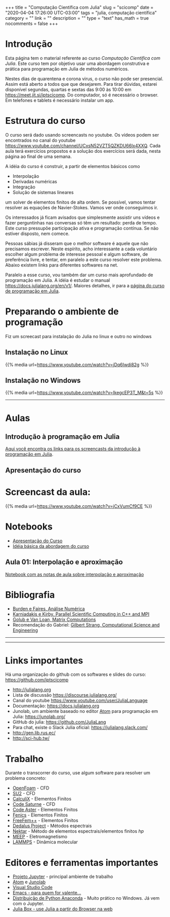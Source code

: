 +++
title = "Computação Científica com Julia"
slug = "scicomp"
date = "2020-04-04 17:26:00 UTC-03:00"
tags = "julia, computação científica"
category = ""
link = ""
description = ""
type = "text"
has_math = true
nocomments = false
+++

# Introdução

Esta página tem o material referente ao curso _Computação Científica com Julia_. Este curso tem por objetivo usar uma abordagem construtiva e prática para programação em Julia de métodos numéricos.

Nestes dias de quarentena e corona virus, o curso não pode ser presencial. Assim está aberto a todos que que desejarem. Para tirar dúvidas, estarei disponível segundas, quartas e sextas das 9:00 às 10:00 em <https://meet.jit.si/iptscicomp>. Do computador, só é necessário o browser. Em telefones e tablets é necessário instalar um app.

# Estrutura do curso

O curso será dado usando screencasts no youtube. Os vídeos podem ser encontrados no canal do youtube <https://www.youtube.com/channel/UCxsN52VZT5QZKDU66lx4XXQ>. Cada aula terá exercícios propostos e a solução dos exercícios será dada, nesta página ao final de uma semana.

A idéia do curso é construir, a partir de elementos básicos como

 * Interpolação
 * Derivadas numéricas
 * Integração
 * Solução de sistemas lineares

um solver de elementos finitos de alta ordem. Se possível, vamos tentar resolver as equações de Navier-Stokes. Vamos ver onde conseguimos ir.

Os interessados já ficam avisados que simplesmente assistir uns vídeos e fazer perguntinhas nas conversas só têm  um resultado: perda de tempo. Este curso pressupõe participação ativa e programação contínua. Se não estiver disposto, nem comece.

Pessoas sábias já disseram que o melhor software é aquele que não precisamos escrever. Neste espírito, acho interessante a cada voluntário escolher algum problema de interesse pessoal e algum software, de preferência livre, e tentar, em paralelo a este curso resolver este problema. Abaixo existem links para diferentes softwares na net.

Paralelo a esse curso, vou também dar um curso mais aprofundado de programação em Julia. A idéia é estudar o manual <https://docs.julialang.org/en/v1/>. Maiores detalhes, ir para a [página do curso de programação em Julia](../julia).

# Preparando o ambiente de programação

Fiz um screecast para instalação do Julia no linux e outro no windows

## Instalação no Linux

 {{% media url=https://www.youtube.com/watch?v=jDq6Iwdi82g %}}


## Instalação no Windows

 {{% media url=https://www.youtube.com/watch?v=IkegcEP3T_M&t=5s %}}

-------
# Aulas

## Introdução à programação em Julia

[Aqui você encontra os links para os screencasts da introdução à programação em Julia](../posts/intro-to-julia).

## Apresentação do curso

# Screencast da aula:

{{% media url=https://www.youtube.com/watch?v=jCxVumCf9CE %}}

# Notebooks

 * [Apresentação do Curso](../sci-comp/apresentacao)
 * [Idéia básica da abordagem do curso](../sci-comp/000-ideia-basica)

## Aula 01: Interpolação e aproximação

[Notebook com as notas de aula sobre interpolação e aproximação](../sci-comp/01-aproximacao)


# Bibliografia

 * [Burden e Faires, Análise Numérica](https://www.amazon.com.br/An%C3%A1lise-num%C3%A9rica-Richard-Burden/dp/8522123403/ref=sr_1_1?__mk_pt_BR=%C3%85M%C3%85%C5%BD%C3%95%C3%91&keywords=Burden+Faires&qid=1553869210&s=gateway&sr=8-1-spell)
 * [Karniadakis e Kirby, Parallel Scientific Computing in C++ and MPI](https://www.amazon.com.br/Parallel-Scientific-Computing-MPI-Implementation-ebook/dp/B00FF76QD8/ref=sr_1_fkmrnull_1?__mk_pt_BR=%C3%85M%C3%85%C5%BD%C3%95%C3%91&keywords=Karniadakis+Parallel+Scientific&qid=1553869244&s=gateway&sr=8-1-fkmrnull)
 * [Golub e Van Loan, Matrix Computations](https://www.amazon.com.br/Computations-Hopkins-Studies-Mathematical-Sciences-ebook/dp/B00BD2DVIC/ref=sr_1_fkmr1_1?__mk_pt_BR=%C3%85M%C3%85%C5%BD%C3%95%C3%91&keywords=Golub+Van+Load&qid=1553869321&s=gateway&sr=8-1-fkmr1)
 * Recomendação do Gabriel: [Gilbert Strang, Computational Science and Engineering](https://www.amazon.com.br/Computational-Science-Engineering-Gilbert-Strang/dp/0961408812/ref=sr_1_fkmrnull_5?__mk_pt_BR=%C3%85M%C3%85%C5%BD%C3%95%C3%91&keywords=Computational+Science+and+Engineering+strang&qid=1553869616&s=gateway&sr=8-5-fkmrnull)

-------





------
 
# Links importantes

Há uma organização do github com os softwares e slides do curso: <https://github.com/iptscicomp>

 * <http://julialang.org>
 * Lista de discussão <https://discourse.julialang.org/>
 * Canal do youtube <https://www.youtube.com/user/JuliaLanguage>
 * Documentação: <https://docs.julialang.org>
 * Junolab, um ambiente baseado no editor [Atom](https://atom.io) para programação em Julia: <https://junolab.org/>
 * GitHub do julia: <https://github.com/JuliaLang>
 * Para chat, existe o Slack Julia oficial: <https://julialang.slack.com/>
 * <http://gen.lib.rus.ec/>
 * <http://sci-hub.tw/>
 
# Trabalho

 Durante o transcorrer do curso, use algum software para resolver um problema concreto:
 
 * [OpenFoam](https://www.openfoam.com/) - CFD
 * [SU2](https://su2code.github.io/) - CFD
 * [CalculiX](http://www.calculix.de/) - Elementos Finitos
 * [Code Saturne](https://www.code-saturne.org/) - CFD
 * [Code Aster](https://www.code-aster.org/) - Elementos Finitos
 * [Fenics](https://fenicsproject.org/) - Elementos Finitos
 * [FreeFem++](https://freefem.org/) - Elementos Finitos
 * [Dedalus Project](http://dedalus-project.org/) - Métodos espectrais
 * [Nektar](https://www.nektar.info/) - Método de elementos espectrais/elementos finitos _hp_
 * [MEEP](https://meep.readthedocs.io/en/latest/) - Eletromagnetismo
 * [LAMMPS](https://lammps.sandia.gov/) - Dinâmica molecular
 

# Editores e ferramentas importantes

 * [Projeto Jupyter](https://jupyter.org/) - principal ambiente de trabalho
 * [Atom](http://atom.io) e [Junolab](http://junolab.org)
 * [Visual Studio Code](https://code.visualstudio.com/)
 * [Emacs - para quem for valente...](https://www.gnu.org/software/emacs/)
 * [Distribuição de Python Anaconda](https://www.anaconda.com/distribution/) - Muito prático no Windows. Já vem com o Jupyter.
 * [Julia Box - use Julia a partir do Browser na web](https://juliabox.com/)
 
